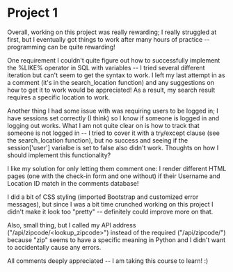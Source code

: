 # Project 1

Overall, working on this project was really rewarding; I really struggled at first, but I eventually got things to work after many hours
of practice -- programming can be quite rewarding!

One requirement I couldn't quite figure out how to successfully implement the %LIKE% operator in SQL with variables -- I tried several
different iteration but can't seem to get the syntax to work. I left my last attempt in as a comment (it's in the search_location
function) and any suggestions on how to get it to work would be appreciated! As a result, my search result requires a specific location
to work.

Another thing I had some issue with was requiring users to be logged in; I have sessions set correctly (I think) so I know if someone is
logged in and logging out works. What I am not quite clear on is how to track that someone is not logged in -- I tried to cover it
with a try/except clause (see the search_location function), but no success and seeing if the session['user'] varialbe is set to false
also didn't work. Thoughts on how I should implement this functionality?

I like my solution for only letting them comment one: I render different HTML pages (one with the check-in form and one without) if their
Username and Location ID match in the comments database!

I did a bit of CSS styling (imported Bootstrap and customized error messages), but since I was a bit time crunched working on this project I
didn't make it look too "pretty" -- definitely could improve more on that.

Also, small thing, but I called my API address ("/api/zipcode/<lookup_zipcode>") instead of the required ("/api/zipcode/<lzip>")
because "zip" seems to have a specific meaning in Python and I didn't want to accidentally cause any errors.

All comments deeply appreciated -- I am taking this course to learn! :)




